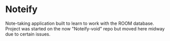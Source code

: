# Noteify
Note-taking application built to learn to work with the ROOM database. Project was started on the now "Noteify-void" repo but moved here midway due to certain issues.

